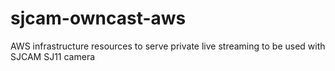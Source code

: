# sjcam-owncast-aws
AWS infrastructure resources to serve private live streaming to be used with SJCAM SJ11 camera
